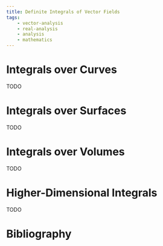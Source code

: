 ```yaml
---
title: Definite Integrals of Vector Fields
tags:
    - vector-analysis
    - real-analysis
    - analysis
    - mathematics
---
```


# Integrals over Curves

TODO

# Integrals over Surfaces

TODO

# Integrals over Volumes

TODO

# Higher-Dimensional Integrals

TODO

# Bibliography